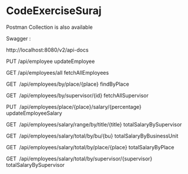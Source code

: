 # CodeExerciseSuraj

Postman Collection is also available

Swagger  : 

http://localhost:8080/v2/api-docs



PUT 
	/api​/employee
	updateEmployee
	

GET
	​/api​/employees​/all
	fetchAllEmployees


GET
​	/api​/employees​/by​/place​/{place}
	findByPlace

GET
​	/api​/employees​/by​/supervisor​/{id}
	fetchAllSupervisor


PUT
​	/api​/employees​/place​/{place}​/salary​/{percentage}
	updateEmployeeSalary

GET
​	/api​/employees​/salary​/range​/by​/title​/{title}
	totalSalaryBySupervisor
	
GET
​	/api​/employees​/salary​/total​/by​/bu​/{bu}
	totalSalaryByBusinessUnit

GET
​	/api​/employees​/salary​/total​/by​/place​/{place}
	totalSalaryByPlace

GET
​	/api​/employees​/salary​/total​/by​/supervisor​/{supervisor}
	totalSalaryBySupervisor
